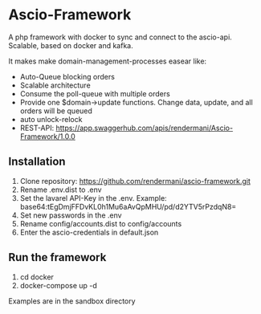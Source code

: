 # Ascio-Framework
A php framework with docker to sync and connect to the ascio-api. Scalable, based on docker and kafka.

It makes make domain-management-processes easear like:

* Auto-Queue blocking orders
* Scalable architecture
* Consume the poll-queue with multiple orders
* Provide one $domain->update functions. Change data, update, and all orders will be queued
* auto unlock-relock
* REST-API:  https://app.swaggerhub.com/apis/rendermani/Ascio-Framework/1.0.0

## Installation

1. Clone repository: https://github.com/rendermani/ascio-framework.git
2. Rename .env.dist to .env
3. Set the lavarel API-Key in the .env. Example: base64:tEgDmjFFDvKL0h1Mu6aAvQpMHU/pd/d2YTV5rPzdqN8=
4. Set new passwords in the .env
5. Rename config/accounts.dist to config/accounts
6. Enter the ascio-credentials in default.json

## Run the framework

1. cd docker
2. docker-compose up -d 

Examples are in the sandbox directory
